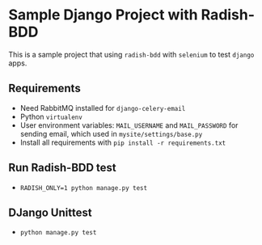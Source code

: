 # Sample Django Project with Radish-BDD

This is a sample project that using `radish-bdd` with `selenium` to test `django` apps.

## Requirements

- Need RabbitMQ installed for `django-celery-email`
- Python `virtualenv`
- User environment variables: `MAIL_USERNAME` and `MAIL_PASSWORD` for sending email, which used in `mysite/settings/base.py`
- Install all requirements with `pip install -r requirements.txt`

## Run Radish-BDD test

- `RADISH_ONLY=1 python manage.py test`

## DJango Unittest

- `python manage.py test`

